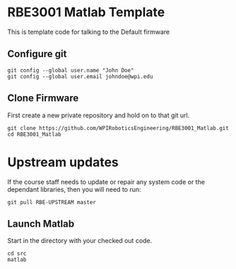 # RBE3001 Matlab Template
This is template code for talking to the Default firmware

## Configure git
```
git config --global user.name "John Doe"
git config --global user.email johndoe@wpi.edu
```
## Clone Firmware
First create a new private repository and hold on to that git url.
```
git clone https://github.com/WPIRoboticsEngineering/RBE3001_Matlab.git
cd RBE3001_Matlab
```
# Upstream updates
If the course staff needs to update or repair any system code or the dependant libraries, then you will need to run:
```
git pull RBE-UPSTREAM master
```

## Launch Matlab 

Start in the directory with your checked out code.

```
cd src
matlab
```
